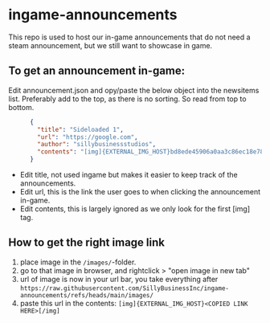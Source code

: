 # ingame-announcements
This repo is used to host our in-game announcements that do not need a steam announcement, but we still want to showcase in game.

## To get an announcement in-game:
Edit announcement.json and opy/paste the below object into the newsitems list.
Preferably add to the top, as there is no sorting. So read from top to bottom.

```json
      {
        "title": "Sideloaded 1",
        "url": "https://google.com",
        "author": "sillybusinessstudios",
        "contents": "[img]{EXTERNAL_IMG_HOST}bd8ede45906a0aa3c86ec18e784ca56db4c2dca8.png[/img]",
      }
```
- Edit title, not used ingame but makes it easier to keep track of the announcements.
- Edit url, this is the link the user goes to when clicking the announcement in-game.
- Edit contents, this is largely ignored as we only look for the first \[img] tag.

## How to get the right image link
1) place image in the `/images/`-folder.
2) go to that image in browser, and rightclick > "open image in new tab"
3) url of image is now in your url bar, you take everything after `https://raw.githubusercontent.com/SillyBusinessInc/ingame-announcements/refs/heads/main/images/`
4) paste this url in the contents: `[img]{EXTERNAL_IMG_HOST}<COPIED LINK HERE>[/img]`
